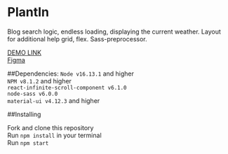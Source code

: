 
# PlantIn
Blog search logic, endless loading, displaying the current weather.
Layout for additional help grid, flex. Sass-preprocessor.

[DEMO LINK](https://misharosa.github.io/test_plantln/)
<br/>
[Figma](https://www.figma.com/file/KtzICEGlTEoXBJlD1Vid8X/PlantIn%2F-Test-Case?node-id=1%3A37)

##Dependencies:
`Node v16.13.1` and higher
<br/>
`NPM v8.1.2` and higher
<br/>
`react-infinite-scroll-component v6.1.0`
<br/>
`node-sass v6.0.0`
<br/>
`material-ui v4.12.3` and higher
<br/>

##Installing

Fork and clone this repository
<br/>
Run `npm install` in your terminal
<br/>
Run `npm start`
